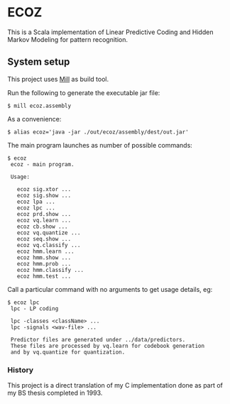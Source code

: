 # ECOZ

This is a Scala implementation of Linear Predictive Coding and
Hidden Markov Modeling for pattern recognition.

## System setup

This project uses [Mill](http://www.lihaoyi.com/mill/) as build tool.

Run the following to generate the executable jar file:

    $ mill ecoz.assembly

As a convenience:

    $ alias ecoz='java -jar ./out/ecoz/assembly/dest/out.jar'

The main program launches as number of possible commands:

    $ ecoz
     ecoz - main program.

     Usage:

       ecoz sig.xtor ...
       ecoz sig.show ...
       ecoz lpa ...
       ecoz lpc ...
       ecoz prd.show ...
       ecoz vq.learn ...
       ecoz cb.show ...
       ecoz vq.quantize ...
       ecoz seq.show ...
       ecoz vq.classify ...
       ecoz hmm.learn ...
       ecoz hmm.show ...
       ecoz hmm.prob ...
       ecoz hmm.classify ...
       ecoz hmm.test ...

Call a particular command with no arguments to get usage details, eg:

    $ ecoz lpc
     lpc - LP coding

     lpc -classes <className> ...
     lpc -signals <wav-file> ...

     Predictor files are generated under ../data/predictors.
     These files are processed by vq.learn for codebook generation
     and by vq.quantize for quantization.


### History

This project is a direct translation of my C implementation done as
part of my BS thesis completed in 1993.
